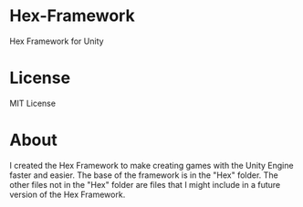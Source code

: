 # Hex-Framework
Hex Framework for Unity

# License
MIT License

# About
I created the Hex Framework to make creating games with the Unity Engine faster and easier. The base of the framework is in the "Hex" folder. The other files not in the "Hex" folder are files that I might include in a future version of the Hex Framework.
